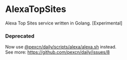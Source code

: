 # AlexaTopSites

Alexa Top Sites service written in Golang. [Experimental]

### Deprecated

Now use [@pexcn/daily/scripts/alexa/alexa.sh](https://github.com/pexcn/daily/blob/5530d183d581ae8362f535e71e553080702aff60/scripts/alexa/alexa.sh) instead.  
See more: https://github.com/pexcn/daily/issues/8
